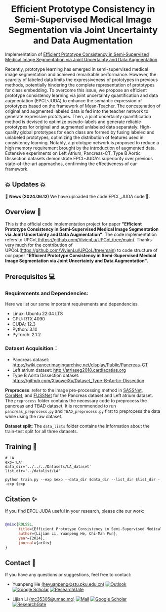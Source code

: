 [//]: # (# Efficient Prototype Consistency in Semi-Supervised Medical Image Segmentation via Joint Uncertainty and Data Augmentation)
<div align="center">
  <h1>Efficient Prototype Consistency in Semi-Supervised Medical Image Segmentation via Joint Uncertainty and Data Augmentation</h1>
</div>

Implementation of [Efficient Prototype Consistency in Semi-Supervised Medical Image Segmentation via Joint Uncertainty and Data Augmentation](https://arxiv.org).

Recently, prototype learning has emerged in semi-supervised medical image segmentation and achieved remarkable performance. However, the scarcity of labeled data limits the expressiveness of prototypes in previous methods, potentially hindering the complete representation of prototypes for class embedding. To overcome this issue, we propose an efficient prototype consistency learning via joint uncertainty quantification and data augmentation (EPCL-JUDA) to enhance the semantic expression of prototypes based on the framework of Mean-Teacher. The concatenation of original and augmented labeled data is fed into the teacher network to generate expressive prototypes. Then, a joint uncertainty quantification method is devised to optimize pseudo-labels and generate reliable prototypes for original and augmented unlabeled data separately. High-quality global prototypes for each class are formed by fusing labeled and unlabeled prototypes, optimizing the distribution of features used in consistency learning. Notably, a prototype network is proposed to reduce a high memory requirement brought by the introduction of augmented data. Extensive experiments on Left Atrium, Pancreas-CT, Type B Aortic Dissection datasets demonstrate EPCL-JUDA's superiority over previous state-of-the-art approaches, confirming the effectiveness of our framework. 

## 💥 Updates 💥
🚩 **News (2024.06.12)** We have uploaded the code EPCL_JUDA code 🥳.

## Overview 💜
This is the official code implementation project for paper **"Efficient Prototype Consistency in Semi-Supervised Medical Image Segmentation via Joint Uncertainty and Data Augmentation"**. The code implementation refers to UPCoL(https://github.com/VivienLu/UPCoL/tree/main). Thanks very much for the contribution of UPCoL(https://github.com/VivienLu/UPCoL/tree/main) to code structure of our paper **"Efficient Prototype Consistency in Semi-Supervised Medical Image Segmentation via Joint Uncertainty and Data Augmentation"**.

## Prerequisites  💻
### Requirements and Dependencies:
Here we list our some important requirements and dependencies.
 - Linux: Ubuntu 22.04 LTS
 - GPU: RTX 4090
 - CUDA: 12.3
 - Python: 3.10
 - PyTorch: 2.1.2

### Dataset Acquisition：
* Pancreas dataset: https://wiki.cancerimagingarchive.net/display/Public/Pancreas-CT
* Left atrium dataset: http://atriaseg2018.cardiacatlas.org 
* Type B Aorta Dissection dataset: https://github.com/XiaoweiXu/Dataset_Type-B-Aortic-Dissection     

**Preprocess**: refer to the image pre-processing method in  [SASSNet](https://github.com/kleinzcy/SASSnet), [CoraNet,](https://github.com/koncle/CoraNet) and [FUSSNet](https://github.com/grant-jpg/FUSSNet) for the Pancreas dataset and Left atrium dataset. The `preprocess` folder contains the necessary code to preprocess the pancreas and TBAD dataset. It is recommended to run `pancreas_preprocess.py` and `TBAD_preprocess.py` first to preprocess the data while using the raw dataset.

**Dataset split**: The `data_lists` folder contains the information about the train-test split for all three datasets.

## Training 🚀
```shell
# LA
exp='LA'
data_dir='../../../Datasets/LA_dataset'
list_dir='../datalist/LA'
   
python train.py --exp $exp --data_dir $data_dir --list_dir $list_dir --exp $exp
```

## Citation ✨

If you find EPCL-JUDA useful in your research, please cite our work:

```bibtex

@misc{ROLSSL,
      title={Efficient Prototype Consistency in Semi-Supervised Medical Image Segmentation via Joint Uncertainty and Data Augmentation}, 
      author={Lijian Li, Yuanpeng He, Chi-Man Pun},
      year={2024},
      journal={arXiv}
}

```


## Contact 🦄

If you have any questions or suggestions, feel free to contact:

- Yuanpeng He [(heyuanpeng@stu.pku.edu.cn)](mailto:heyuanpeng@stu.pku.edu.cn)
  [![Outlook](https://img.shields.io/badge/Yuanpeng_He-0078D4?logo=microsoft-outlook&logoColor=white)](mailto:heyuanpeng@stu.pku.edu.cn)
  [![Google Scholar](https://img.shields.io/badge/Yuanpeng_He-4285F4?logo=googlescholar&logoColor=white)](https://scholar.google.com/citations?user=HaefBCQAAAAJ)
  [![ResearchGate](https://img.shields.io/badge/Yuanpeng_He-00CCBB?logo=ResearchGate&logoColor=white)](https://www.researchgate.net/profile/Yuanpeng-He)

- Lijian Li [(mc35305@umac.mo)](mailto:mc35305@umac.mo)
  [![Mail](https://img.shields.io/badge/Lijian_Li-0078D4?logo=microsoft-outlook&logoColor=white)](mailto:mc35305@umac.mo)
  [![Google Scholar](https://img.shields.io/badge/Lijian_Li-4285F4?logo=googlescholar&logoColor=white)](https://scholar.google.com/citations?user=Pe_tlDMAAAAJ)
  [![ResearchGate](https://img.shields.io/badge/Lijian_Li-00CCBB?logo=ResearchGate&logoColor=white)](https://www.researchgate.net/profile/Lijian-Li-2)
